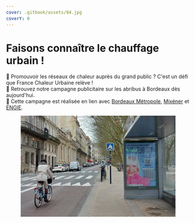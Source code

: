 ```yaml
---
cover: .gitbook/assets/04.jpg
coverY: 0
---
```


# Faisons connaître le chauffage urbain !

📣 Promouvoir les réseaux de chaleur auprès du grand public ? C'est un défi que France Chaleur Urbaine relève !\
🚌 Retrouvez notre campagne publicitaire sur les abribus à Bordeaux dès aujourd'hui.\
🤝 Cette campagne est réalisée en lien avec [Bordeaux Métropole](https://www.linkedin.com/company/bordeaux-m%C3%A9tropole/), [Mixéner](https://www.linkedin.com/company/mixener-groupebme/) et [ENGIE](https://www.linkedin.com/company/engie/).

<div>


 

<figure><img src=".gitbook/assets/bordeaux.jpg" alt=""><figcaption></figcaption></figure>

</div>
